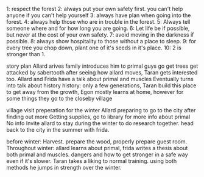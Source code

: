 1: respect the forest
2: always put your own safety first. you can't help anyone if you can't help yourself
3: always have plan when going into the forest.
4: always help those who are in trouble in the forest.
5: Always tell someone where and for how long you are going.
6: Let life be if possible, but never at the cost of your own safety.
7: avoid moving in the darkness if possible.
8: always show hospitality to those without a place to sleep.
9: for every tree you chop down, plant one of it's seeds in it's place.
10: 2 is stronger than 1.





story plan
Allard arives
family introduces him to primal
guys go get trees
get attacked by sabertooth
after seeing how allard moves, Taran gets interested too.
Allard and Frida have a talk about primal and muscles
Eventually turns into talk about history
history: only a few generations, Taran build this place to get away from the growth, Egon mostly learns at home, however for some things they go to the closeby village

village visit
preperation for the winter
Allard preparing to go to the city after finding out more
Getting supplies, go to library for more info about primal
No info
Invite allard to stay during the winter to do research together.
head back to the city in the summer with frida.

before winter: Harvest. prepare the wood, properly prepare guest room.
Throughout winter: allard learns about primal, frida writes a thesis about both primal and muscles. dangers and how to get stronger in a safe way even if it's slower.
Taran takes a liking to normal training. using both methods he jumps in strength over the winter.